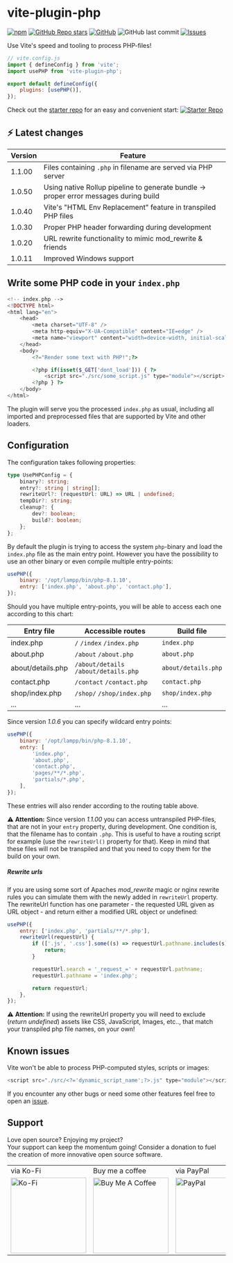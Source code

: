# vite-plugin-php

[![npm](https://img.shields.io/npm/dt/vite-plugin-php?style=for-the-badge)](https://www.npmjs.com/package/vite-plugin-php) [![GitHub Repo stars](https://img.shields.io/github/stars/donnikitos/vite-plugin-php?label=GitHub%20Stars&style=for-the-badge)](https://github.com/donnikitos/vite-plugin-php) [![GitHub](https://img.shields.io/github/license/donnikitos/vite-plugin-php?color=blue&style=for-the-badge)](https://github.com/donnikitos/vite-plugin-php/blob/master/LICENSE)
![GitHub last commit](https://img.shields.io/github/last-commit/donnikitos/vite-plugin-php?style=for-the-badge) [![Issues](https://img.shields.io/github/issues/donnikitos/vite-plugin-php?style=for-the-badge)](https://github.com/donnikitos/vite-plugin-php/issues)

Use Vite's speed and tooling to process PHP-files!

```js
// vite.config.js
import { defineConfig } from 'vite';
import usePHP from 'vite-plugin-php';

export default defineConfig({
	plugins: [usePHP()],
});
```

Check out the [starter repo](https://github.com/nititech/php-vite-starter) for an easy and convenient start:
<a href="https://github.com/nititech/php-vite-starter" target="_blank"><img src="https://nititech.de/kosmo-starter-button.png" alt="Starter Repo"></a>

## ⚡ Latest changes

| Version | Feature                                                                               |
| ------- | ------------------------------------------------------------------------------------- |
| 1.1.00  | Files containing `.php` in filename are served via PHP server                         |
| 1.0.50  | Using native Rollup pipeline to generate bundle -> proper error messages during build |
| 1.0.40  | Vite's "HTML Env Replacement" feature in transpiled PHP files                         |
| 1.0.30  | Proper PHP header forwarding during development                                       |
| 1.0.20  | URL rewrite functionality to mimic mod_rewrite & friends                              |
| 1.0.11  | Improved Windows support                                                              |

## Write some PHP code in your `index.php`

```php
<!-- index.php -->
<!DOCTYPE html>
<html lang="en">
	<head>
		<meta charset="UTF-8" />
		<meta http-equiv="X-UA-Compatible" content="IE=edge" />
		<meta name="viewport" content="width=device-width, initial-scale=1.0" />
	</head>
	<body>
		<?="Render some text with PHP!";?>

		<?php if(isset($_GET['dont_load'])) { ?>
			<script src="./src/some_script.js" type="module"></script>
		<?php } ?>
	</body>
</html>
```

The plugin will serve you the processed `index.php` as usual, including all imported and preprocessed files that are supported by Vite and other loaders.

## Configuration

The configuration takes following properties:

```ts
type UsePHPConfig = {
	binary?: string;
	entry?: string | string[];
	rewriteUrl?: (requestUrl: URL) => URL | undefined;
	tempDir?: string;
	cleanup?: {
		dev?: boolean;
		build?: boolean;
	};
};
```

By default the plugin is trying to access the system `php`-binary and load the `index.php` file as the main entry point.
However you have the possibility to use an other binary or even compile multiple entry-points:

```js
usePHP({
	binary: '/opt/lampp/bin/php-8.1.10',
	entry: ['index.php', 'about.php', 'contact.php'],
});
```

Should you have multiple entry-points, you will be able to access each one according to this chart:

| Entry file        | Accessible routes                     | Build file          |
| ----------------- | ------------------------------------- | ------------------- |
| index.php         | `/` `/index` `/index.php`             | `index.php`         |
| about.php         | `/about` `/about.php`                 | `about.php`         |
| about/details.php | `/about/details` `/about/details.php` | `about/details.php` |
| contact.php       | `/contact` `/contact.php`             | `contact.php`       |
| shop/index.php    | `/shop/` `/shop/index.php`            | `shop/index.php`    |
| ...               | ...                                   | ...                 |

Since version _1.0.6_ you can specify wildcard entry points:

```js
usePHP({
	binary: '/opt/lampp/bin/php-8.1.10',
	entry: [
		'index.php',
		'about.php',
		'contact.php',
		'pages/**/*.php',
		'partials/*.php',
	],
});
```

These entries will also render according to the routing table above.

⚠️ **Attention:** Since version _1.1.00_ you can access untranspiled PHP-files, that are not in your `entry` property, during development. One condition is, that the filename has to contain `.php`. This is useful to have a routing script for example (use the `rewriteUrl()` property for that). Keep in mind that these files will not be transpiled and that you need to copy them for the build on your own.

##### Rewrite urls

If you are using some sort of Apaches _mod_rewrite_ magic or nginx rewrite rules you can simulate them with the newly added in `rewriteUrl` property.
The rewriteUrl function has one parameter - the requested URL given as URL object - and return either a modified URL object or undefined:

```js
usePHP({
	entry: ['index.php', 'partials/**/*.php'],
	rewriteUrl(requestUrl) {
		if (['.js', '.css'].some((s) => requestUrl.pathname.includes(s))) {
			return;
		}

		requestUrl.search = '_request_=' + requestUrl.pathname;
		requestUrl.pathname = 'index.php';

		return requestUrl;
	},
});
```

⚠️ **Attention:** If using the rewriteUrl property you will need to exclude (_return undefined_) assets like CSS, JavaScript, Images, etc.., that match your transpiled php file names, on your own!

## Known issues

Vite won't be able to process PHP-computed styles, scripts or images:

```php
<script src="./src/<?='dynamic_script_name';?>.js" type="module"></script>
```

If you encounter any other bugs or need some other features feel free to open an [issue](https://github.com/donnikitos/vite-plugin-php/issues).

## Support

Love open source? Enjoying my project?\
Your support can keep the momentum going! Consider a donation to fuel the creation of more innovative open source software.

<table>
	<tr>
		<td>
			via Ko-Fi
		</td>
		<td>
			Buy me a coffee
		</td>
		<td>
			via PayPal
		</td>
	</tr>
	<tr>
		<td>
			<a href="https://ko-fi.com/Y8Y2ALMG" target="_blank"><img src="https://ko-fi.com/img/githubbutton_sm.svg" alt="Ko-Fi" width="174"></a>
		</td>
		<td>
			<a href="https://www.buymeacoffee.com/donnikitos" target="_blank"><img src="https://nititech.de/donate-buymeacoffee.png" alt="Buy Me A Coffee" width="174"></a>
		</td>
		<td>
			<a href="https://www.paypal.com/donate/?hosted_button_id=EPXZPRTR7JHDW" target="_blank"><img src="https://nititech.de/donate-paypal.png" alt="PayPal" width="174"></a>
		</td>
	</tr>
</table>
